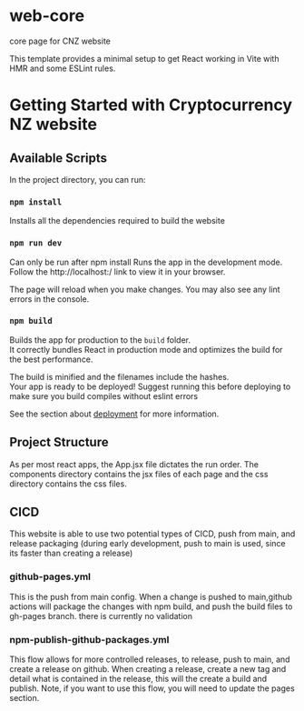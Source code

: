 # web-core

core page for CNZ website

This template provides a minimal setup to get React working in Vite with HMR and some ESLint rules.

# Getting Started with Cryptocurrency NZ website

## Available Scripts

In the project directory, you can run:

### `npm install`

Installs all the dependencies required to build the website

### `npm run dev`

Can only be run after npm install
Runs the app in the development mode.
Follow the http://localhost:<port>/ link to view it in your browser.

The page will reload when you make changes.
You may also see any lint errors in the console.

### `npm build`

Builds the app for production to the `build` folder.\
It correctly bundles React in production mode and optimizes the build for the best performance.

The build is minified and the filenames include the hashes.\
Your app is ready to be deployed!
Suggest running this before deploying to make sure you build compiles without eslint errors

See the section about [deployment](https://facebook.github.io/create-react-app/docs/deployment) for more information.

## Project Structure

As per most react apps, the App.jsx file dictates the run order.
The components directory contains the jsx files of each page and the css directory contains the css files. 

## CICD

This website is able to use two potential types of CICD, push from main, and release packaging (during early development, push to main is used, since its faster than creating a release)

### github-pages.yml

This is the push from main config.
When a change is pushed to main,github actions will package the changes with npm build, and push the build files to gh-pages branch. there is currently no validation

### npm-publish-github-packages.yml

This flow allows for more controlled releases, to release, push to main, and create a release on github.
When creating a release, create a new tag and detail what is contained in the release, this will the create a build and publish. Note, if you want to use this flow, you will need to update the pages section.
